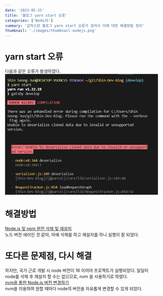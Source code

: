 ```yaml
---
date: '2023-05-25'
title: '블로그 yarn start 오류'
categories: ['NodeJS']
summary: '갑작스런 블로그 yarn start 오류가 생겨서 이에 대한 해결방법 정리'
thumbnail: './images/thumbnail-nodejs.png'
---
```


# yarn start 오류

다음과 같은 오류가 발생하였다.  
![블로그 start 오류](./images/blog_start_error.png)

# 해결방법

[Node.js 및 npm 완전 삭제 및 재설치](https://unit-15.tistory.com/205)  
노드 버전 에러인 것 같아, 아예 삭제를 하고 재설치를 하니 실행이 잘 되었다.

# 또다른 문제점, 다시 해결

하지만, 국가 근로 개발 시 node 버전이 16 이어야 프로젝트가 실행되었다. 일일이 node를 삭제 후 재설치 할 수는 없으므로, nvm 을 사용하기로 하였다.  
[nvm을 통한 Node.js 버전 변경하기](https://velog.io/@qkrtnfks128/Node.js-%EB%B2%84%EC%A0%84-%EB%B3%80%EA%B2%BD%ED%95%98%EA%B8%B0)  
nvm을 이용하여 원할 때마다 node의 버전을 자유롭게 변경할 수 있게 되었다.
